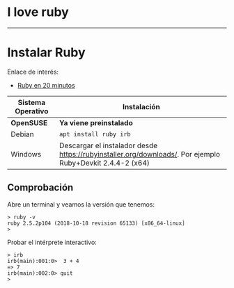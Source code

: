 
# I love ruby

---

# Instalar Ruby

Enlace de interés:
* [Ruby en 20 minutos](https://www.ruby-lang.org/es/documentation/quickstart/)

| Sistema Operativo | Instalación            |
| ----------------- | ---------------------- |
| **OpenSUSE**      | **Ya viene preinstalado** |
| Debian            | `apt install ruby irb` |
| Windows           | Descargar el instalador desde https://rubyinstaller.org/downloads/. Por ejemplo Ruby+Devkit 2.4.4-2 (x64) |

## Comprobación

Abre un terminal y veamos la versión que tenemos:

```
> ruby -v
ruby 2.5.2p104 (2018-10-18 revision 65133) [x86_64-linux]
>
```

Probar el intérprete interactivo:

```
> irb
irb(main):001:0>  3 + 4
=> 7
irb(main):002:0> quit
>
```

